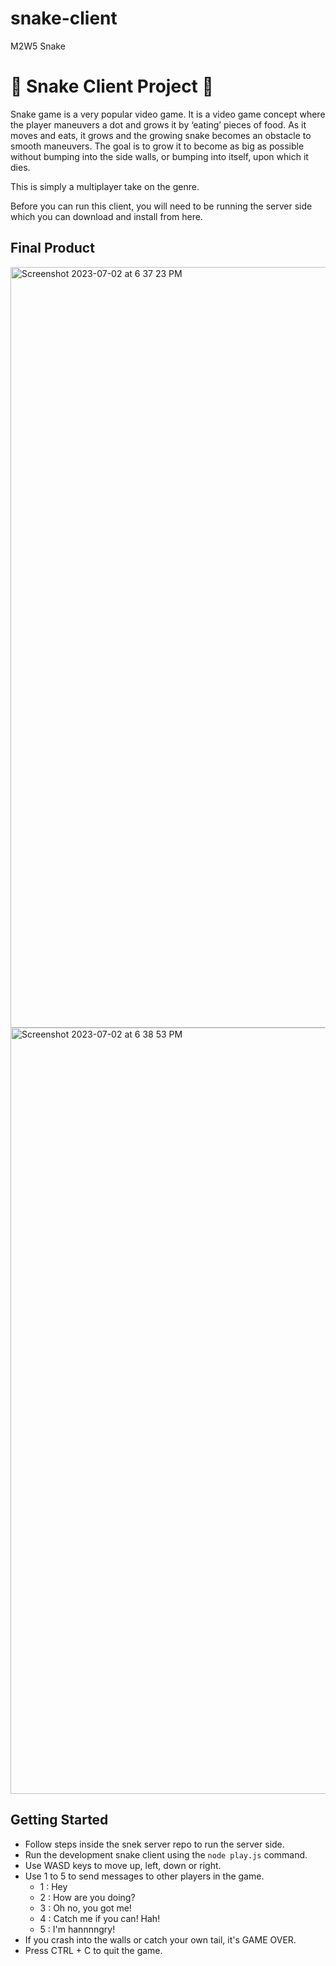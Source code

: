 # snake-client
M2W5 Snake

# 🐍 Snake Client Project 🐍

Snake game is a very popular video game. It is a video game concept where the player maneuvers a dot and grows it by ‘eating’ pieces of food. As it moves and eats, it grows and the growing snake becomes an obstacle to smooth maneuvers. The goal is to grow it to become as big as possible without bumping into the side walls, or bumping into itself, upon which it dies.

This is simply a multiplayer take on the genre.

Before you can run this client, you will need to be running the server side which you can download and install from here. 



## Final Product
<img width="1217" alt="Screenshot 2023-07-02 at 6 37 23 PM" src="https://github.com/haijoon2/snake-client/assets/123721813/ccc7763e-313c-425f-9361-6dfe8c8f5bc1">
<img width="1226" alt="Screenshot 2023-07-02 at 6 38 53 PM" src="https://github.com/haijoon2/snake-client/assets/123721813/86d0d2c1-579b-4eb4-83db-a3c157320594">



## Getting Started

- Follow steps inside the snek server repo to run the server side.
- Run the development snake client using the `node play.js` command.
- Use WASD keys to move up, left, down or right.
- Use 1 to 5 to send messages to other players in the game.
  - 1 : Hey
  - 2 : How are you doing?
  - 3 : Oh no, you got me!
  - 4 : Catch me if you can! Hah!
  - 5 : I'm hannnngry!
- If you crash into the walls or catch your own tail, it's GAME OVER.
- Press CTRL + C to quit the game.

